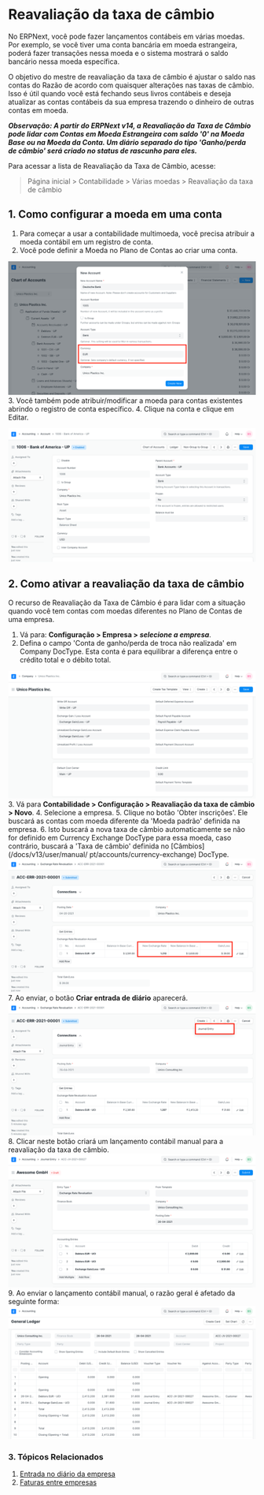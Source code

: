 # Reavaliação da taxa de câmbio


No ERPNext, você pode fazer lançamentos contábeis em várias moedas. Por exemplo, se você tiver uma conta bancária em moeda estrangeira, poderá fazer transações nessa moeda e o sistema mostrará o saldo bancário nessa moeda específica.


O objetivo do mestre de reavaliação da taxa de câmbio é ajustar o saldo nas contas do Razão de acordo com quaisquer alterações nas taxas de câmbio. Isso é útil quando você está fechando seus livros contábeis e deseja atualizar as contas contábeis da sua empresa trazendo o dinheiro de outras contas em moeda.


***Observação: A partir do ERPNext v14, a Reavaliação da Taxa de Câmbio pode lidar com Contas em Moeda Estrangeira com saldo '0' na Moeda Base ou na Moeda da Conta. Um diário separado do tipo 'Ganho/perda de câmbio' será criado no status de rascunho para eles.***


Para acessar a lista de Reavaliação da Taxa de Câmbio, acesse:



> 
> Página inicial > Contabilidade > Várias moedas > Reavaliação da taxa de câmbio
> 
> 
> 


## 1. Como configurar a moeda em uma conta


1. Para começar a usar a contabilidade multimoeda, você precisa atribuir a moeda contábil em um registro de conta.
2. Você pode definir a Moeda no Plano de Contas ao criar uma conta.


![Moeda no Ledger](/files/currency-in-ledger.png)
3. Você também pode atribuir/modificar a moeda para contas existentes abrindo o registro de conta específico.
4. Clique na conta e clique em Editar.


![Definir moeda da conta](/files/update-currency-in-ledger.png)


## 2. Como ativar a reavaliação da taxa de câmbio


O recurso de Reavaliação da Taxa de Câmbio é para lidar com a situação quando você tem contas com moedas diferentes no Plano de Contas de uma empresa.


1. Vá para: **Configuração > Empresa > *selecione a empresa***.
2. Defina o campo 'Conta de ganho/perda de troca não realizada' em Company DocType. Esta conta é para equilibrar a diferença entre o crédito total e o débito total.


![Ledger de ganhos/perdas de câmbio não realizado na empresa](/files/unrealized-exchange-gain-loss-ledger-in-company.png)
3. Vá para **Contabilidade > Configuração > Reavaliação da taxa de câmbio > Novo**.
4. Selecione a empresa.
5. Clique no botão 'Obter inscrições'. Ele buscará as contas com moeda diferente da 'Moeda padrão' definida na empresa.
6. Isto buscará a nova taxa de câmbio automaticamente se não for definido em Currency Exchange DocType para essa moeda, caso contrário, buscará a 'Taxa de câmbio' definida no [Câmbios](/docs/v13/user/manual/ pt/accounts/currency-exchange) DocType.
![Reavaliação da taxa de câmbio](/files/exchange-rate-revaluation.png)
7. Ao enviar, o botão **Criar entrada de diário** aparecerá.
![Opção de entrada de diário após o envio](/files/exchange-rate-revaluation-submit.png)
8. Clicar neste botão criará um lançamento contábil manual para a reavaliação da taxa de câmbio.
![Registro do diário de reavaliação da taxa de câmbio](/files/exchange-rate-revaluation-journal-entry.png)
9. Ao enviar o lançamento contábil manual, o razão geral é afetado da seguinte forma:
![Exchange Rate Revaluation GL](/files/exchange-rate-revaluation-gl.png)


### 3. Tópicos Relacionados


1. [Entrada no diário da empresa](/docs/pt/accounts/inter-company-journal-entry)
2. [Faturas entre empresas](/docs/pt/accounts/inter-company-invoices)
